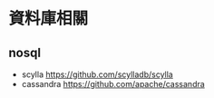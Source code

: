 # 資料庫相關

## nosql
- scylla <https://github.com/scylladb/scylla>
- cassandra <https://github.com/apache/cassandra>
